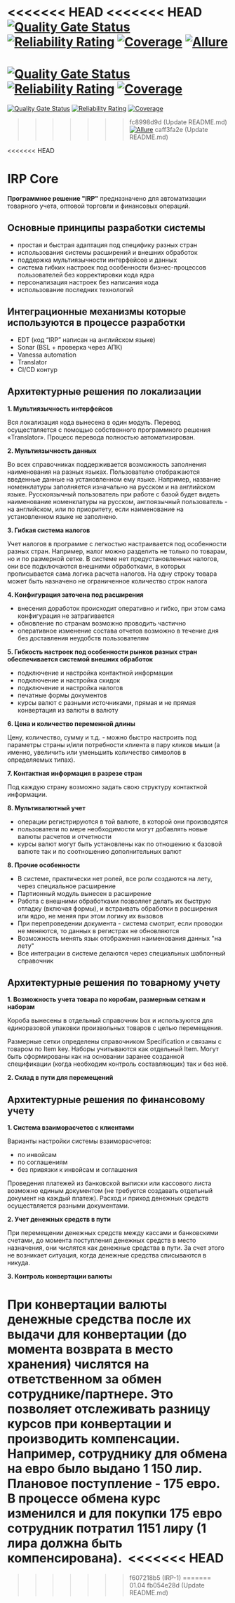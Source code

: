 <<<<<<< HEAD
<<<<<<< HEAD
[![Quality Gate Status](https://dev.irpteam.com/sq/api/project_badges/measure?project=IRP&metric=alert_status)](https://dev.irpteam.com/sq/dashboard?id=IRP)
[![Reliability Rating](https://dev.irpteam.com/sq/api/project_badges/measure?project=IRP&metric=reliability_rating)](https://dev.irpteam.com/sq/dashboard?id=IRP)
[![Coverage](https://dev.irpteam.com/sq/api/project_badges/measure?project=IRP&metric=coverage)](https://dev.irpteam.com/sq/dashboard?id=IRP)
[![Allure](https://img.shields.io/badge/allure-open-yellowgreen)](https://dev.irpteam.com/tc/repository/download/IRP_RunVA/.lastSuccessful/allure-report.zip!/index.html?branch=develop)
=======
[![Quality Gate Status](https://ci.irp.one/api/project_badges/measure?project=test.IRP&metric=alert_status)](https://ci.irp.one/dashboard?id=IRP)
[![Reliability Rating](https://ci.irp.one/api/project_badges/measure?project=test.IRP&metric=reliability_rating)](https://ci.irp.one/dashboard?id=IRP)
[![Coverage](https://ci.irp.one/api/project_badges/measure?project=test.IRP&metric=coverage)](https://ci.irp.one/dashboard?id=IRP)
=======
[![Quality Gate Status](https://ci.irp.one/api/project_badges/measure?project=IRP&metric=alert_status)](https://ci.irp.one/dashboard?id=IRP)
[![Reliability Rating](https://ci.irp.one/api/project_badges/measure?project=IRP&metric=reliability_rating)](https://ci.irp.one/dashboard?id=IRP)
[![Coverage](https://ci.irp.one/api/project_badges/measure?project=IRP&metric=coverage)](https://ci.irp.one/dashboard?id=IRP)
>>>>>>> fc8998d9d (Update README.md)
[![Allure](https://img.shields.io/badge/allure-open-yellowgreen)](http://95.216.127.147:9200/repository/download/IRP_RunVA/.lastSuccessful/allure-report.zip!/index.html?branch=develop)
>>>>>>> caff3fa2e (Update README.md)


<<<<<<< HEAD
# IRP Core 

**Программное решение "IRP"** предназначено для автоматизации товарного учета, оптовой торговли и финансовых операций.

## Основные принципы разработки системы

* простая и быстрая адаптация под специфику разных стран
* использования системы расширений и внешних обработок
* поддержка мультиязычности интерфейсов и данных
* система гибких настроек под особенности бизнес-процессов пользователей без корректировки кода ядра
* персонализация настроек без написания кода
* использование последних технологий

## Интеграционные механизмы которые используются в процессе разработки

* EDT (код “IRP” написан на английском языке)
* Sonar (BSL + проверка через АПК)
* Vanessa automation
* Translator
* CI/CD контур

## Архитектурные решения по локализации

**​1. Мультиязычность интерфейсов**

Вся локализация кода вынесена в один модуль. Перевод осуществляется с помощью собственного программного решения «Translator». Процесс перевода полностью автоматизирован.

**2. Мультиязычность данных**

Во всех справочниках поддерживается возможность заполнения наименования на разных языках. Пользователю отображаются введенные данные на установленном ему языке.
Например, название номенклатуры заполняется изначально на русском и на английском языке. Русскоязычный пользователь при работе с базой будет видеть наименование номенклатуры на русском, англоязычный пользователь - на английском, или по приоритету, если наименование на установленном языке не заполнено.

**3. Гибкая система налогов**

Учет налогов в программе с легкостью настраивается под особенности разных стран. Например, налог можно разделить не только по товарам, но и по размерной сетке. 
В системе нет предустановленных налогов, они все подключаются внешними обработками, в которых прописывается сама логика расчета налогов.
На одну строку товара может быть назначено не ограниченное количество строк налога

**4. Конфигурация заточена под расширения**

* внесения доработок происходит оперативно и гибко, при этом сама конфигурация не затрагивается
* обновление по странам возможно проводить частично
* оперативное изменение состава отчетов возможно в течение дня без доставления неудобств пользователям

**5. Гибкость настроек под особенности рынков разных стран обеспечивается системой внешних обработок**

* подключение и настройка контактной информации
* подключение и настройка скидок
* подключение и настройка налогов
* печатные формы документов
* курсы валют с разными источниками, прямая и не прямая конвертация из валюты в валюту

**6. Цена и количество переменной длины**

Цену, количество, сумму и т.д. - можно быстро настроить под параметры страны и/или потребности клиента в пару кликов мыши (а именно, увеличить или уменьшить количество символов в определяемых типах).

**7. Контактная информация в разрезе стран**

Под каждую страну возможно задать свою структуру контактной информации.

**8. Мультивалютный учет**

* операции регистрируются в той валюте, в которой они производятся
* пользователи по мере необходимости могут добавлять новые валюты расчетов и отчетности
* курсы валют могут быть установлены как по отношению к базовой валюте так и по соотношению дополнительных валют


**8. Прочие особенности**

* В системе, практически нет ролей, все роли создаются на лету, через специальное расширение
* Партионный модуль вынесен в расширение
* Работа с внешними обработками позволяет делать их быструю отладку (включая формы), и встраивать обработки в расширения или ядро, не меняя при этом логику их вызовов
* При перепроведении документа - система смотрит, если проводки не меняются, то данных в регистрах не обновляются
* Возможность менять язык отображения наименования данных "на лету"
* Все интеграции в системе делаются через специальных шаблонный справочник



## Архитектурные решения по товарному учету

**1. Возможность учета товара по коробам, размерным сеткам и наборам**

Короба вынесены в отдельный справочник box и используются для единоразовой упаковки произвольных товаров с целью перемещения.

Размерные сетки определены справочником Specification и связаны с товаром по Item key.
Наборы учитываются как отдельный Item. Могут быть сформированы как на основании заранее созданной спецификации (когда необходим контроль составляющих) так и без неё.

**2. Склад в пути для перемещений**

## Архитектурные решения по финансовому учету

**1. Система взаиморасчетов с клиентами**

Варианты настройки системы взаиморасчетов:

* по инвойсам
* по соглашениям
* без привязки к инвойсам и соглашения

Проведения платежей из банковской выписки или кассового листа возможно единым документом (не требуется создавать отдельный документ на каждый платеж). Расход и приход денежных средств осуществляется разными документами.

**2. Учет денежных средств в пути**

При перемещении денежных средств между кассами и банковскими счетами, до момента поступления денежных средств в место назначения, они числятся как денежные средства в пути. За счет этого не возникает ситуация, когда денежные средства списываются в никуда.

**3. Контроль конвертации валюты**

При конвертации валюты денежные средства после их выдачи для конвертации (до момента возврата в место хранения) числятся на ответственном за обмен сотруднике/партнере. Это позволяет отслеживать разницу курсов при конвертации и производить компенсации. 
Например, сотруднику для обмена на евро было выдано 1 150 лир. Плановое поступление - 175 евро. В процессе обмена курс изменился и для покупки 175 евро сотрудник потратил 1151 лиру (1 лира должна быть компенсирована). 
<<<<<<< HEAD
=======
>>>>>>> f607218b5 (IRP-1)
=======
01.04
>>>>>>> fb054e28d (Update README.md)
